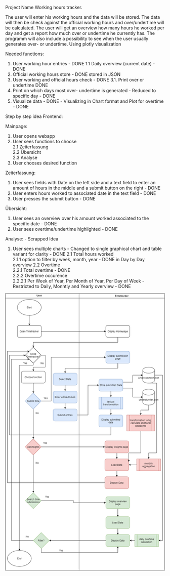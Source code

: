 Project Name
Working hours tracker.

The user will enter his working hours and the data will be stored. The data will then be check against the official working hours and over/undertime will be calculated. The user will get an overview how many hours he worked per day and get a report how much over or undertime he currently has.
The programm will also include a possibility to see when the user usually generates over- or undertime. Using plotly visualization

Needed functions:
1. User working hour entries  - DONE
   1.1 Daily overview (current date)   - DONE
2. Official working hours store  - DONE stored in JSON
3. User working and official hours check  - DONE
    3.1. Print over or undertime  DONE
5. Print on which days most over- undertime is generated  - Reduced to specific day - DONE
6. Visualize data - DONE - Visualizing in Chart format and Plot for overtime - DONE

Step by step idea Frontend:

Mainpage:
1. User opens webapp
2. User sees functions to choose   
   2.1 Zeiterfassung   
   2.2 Übersicht   
   2.3 Analyse   
3. User chooses desired function   

Zeiterfassung:   
1. User sees fields with Date on the left side and a text field to enter an amount of hours in the middle and a submit button on the right   - DONE
2. User enters hours worked to associated date in the text field   - DONE
3. User presses the submit button  - DONE

Übersicht:  
1. User sees an overview over his amount worked associated to the specific date - DONE
2. User sees overtime/undertime highlighted - DONE

Analyse: - Scrapped Idea
1. User sees multiple charts  - Changed to single graphical chart and table variant for clarity - DONE
    2.1 Total hours worked     
        2.1.1 option to filter by week, month, year - DONE in Day by Day overview
    2.2 Overtime     
        2.2.1 Total overtime - DONE  
        2.2.2 Overtime occurence  
            2.2.2.1 Per Week of Year, Per Month of Year, Per Day of Week - Restricted to Daily, Monhtly and Yearly overview - DONE
   
![Flowchart](Hours/Images/Flowchart_Timetracker_Project.png)


